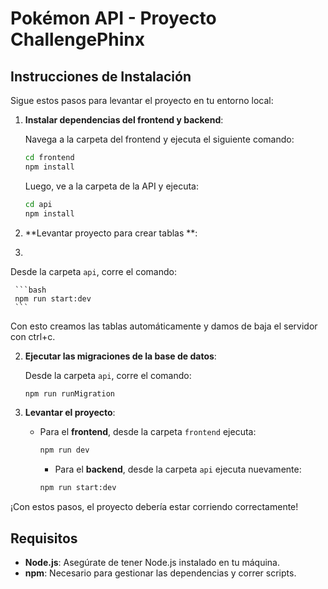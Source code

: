 # Pokémon API - Proyecto ChallengePhinx

## Instrucciones de Instalación

Sigue estos pasos para levantar el proyecto en tu entorno local:

1. **Instalar dependencias del frontend y backend**:

   Navega a la carpeta del frontend y ejecuta el siguiente comando:

   ```bash
   cd frontend
   npm install
   ```

   Luego, ve a la carpeta de la API y ejecuta:

   ```bash
   cd api
   npm install
   ```

 
2. **Levantar proyecto para crear tablas **:
3. 
Desde la carpeta `api`, corre el comando:

     ```bash
     npm run start:dev
     ```
   
Con esto creamos las tablas automáticamente y damos de baja el servidor con ctrl+c.

2. **Ejecutar las migraciones de la base de datos**:

   Desde la carpeta `api`, corre el comando:

   ```bash
   npm run runMigration
   ```

3. **Levantar el proyecto**:

   - Para el **frontend**, desde la carpeta `frontend` ejecuta:

     ```bash
     npm run dev
     ```
     
     - Para el **backend**, desde la carpeta `api` ejecuta nuevamente:
     
     ```bash
     npm run start:dev
     ```
¡Con estos pasos, el proyecto debería estar corriendo correctamente!

## Requisitos

- **Node.js**: Asegúrate de tener Node.js instalado en tu máquina.
- **npm**: Necesario para gestionar las dependencias y correr scripts.
